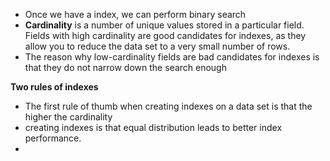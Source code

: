 - Once we have a index, we can perform binary search
- **Cardinality** is a number of unique values stored in a particular field. Fields with high cardinality are good candidates for indexes, as they allow you to reduce the data set to a very small number of rows.
- The reason why low-cardinality fields are bad candidates for indexes is that they do not narrow down the search enough

**Two rules of indexes**
- The first rule of thumb when creating indexes on a data set is that the higher the cardinality
- creating indexes is that equal distribution leads to better index performance.
- 